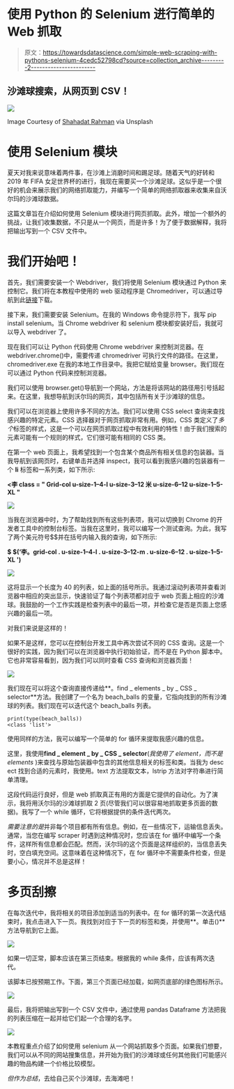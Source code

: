 # 使用 Python 的 Selenium 进行简单的 Web 抓取

> 原文：<https://towardsdatascience.com/simple-web-scraping-with-pythons-selenium-4cedc52798cd?source=collection_archive---------2----------------------->

## 沙滩球搜索，从网页到 CSV！

![](img/8d6c09a97e9f90b87d19f7f4c8aa0d3c.png)

Image Courtesy of [Shahadat Rahman](https://unsplash.com/@hishahadat) via Unsplash

# 使用 Selenium 模块

夏天对我来说意味着两件事，在沙滩上消磨时间和踢足球。随着天气的好转和 2019 年 FIFA 女足世界杯的进行，我现在需要买一个沙滩足球。这似乎是一个很好的机会来展示我们的网络抓取能力，并编写一个简单的网络抓取器来收集来自沃尔玛的沙滩球数据。

这篇文章旨在介绍如何使用 Selenium 模块进行网页抓取。此外，增加一个额外的挑战，让我们收集数据，不只是从一个网页，而是许多！为了便于数据解释，我将把输出写到一个 CSV 文件中。

# 我们开始吧！

首先，我们需要安装一个 Webdriver，我们将使用 Selenium 模块通过 Python 来控制它。我们将在本教程中使用的 web 驱动程序是 Chromedriver，可以通过导航到此[链接](http://chromedriver.chromium.org/getting-started)下载。

接下来，我们需要安装 Selenium。在我的 Windows 命令提示符下，我写 pip install selenium。当 Chrome webdriver 和 selenium 模块都安装好后，我就可以导入 webdriver 了。

现在我们可以让 Python 代码使用 Chrome webdriver 来控制浏览器。在 webdriver.chrome()中，需要传递 chromedriver 可执行文件的路径。在这里，chromedriver.exe 在我的本地工作目录中。我把它赋给变量 browser。我们现在可以通过 Python 代码来控制浏览器。

我们可以使用 browser.get()导航到一个网站，方法是将该网站的路径用引号括起来。在这里，我想导航到沃尔玛的网页，其中包括所有关于沙滩球的信息。

我们可以在浏览器上使用许多不同的方法。我们可以使用 CSS select 查询来查找感兴趣的特定元素。CSS 选择器对于网页抓取非常有用。例如，CSS 类定义了*多个*标签的样式，这是一个可以在网页抓取过程中有效利用的特性！由于我们搜索的元素可能有一个规则的样式，它们很可能有相同的 CSS 类。

在第一个 web 页面上，我希望找到一个包含某个商品所有相关信息的包装器。当我导航到该网页时，右键单击并选择 inspect，我可以看到我感兴趣的包装器有一个 **li** 标签和一系列类，如下所示:

**<李 class = " Grid-col u-size-1–4-l u-size-3–12 米 u-size-6–12 u-size-1–5-XL "**

![](img/f55462e41a46149f3c7829fc65785c43.png)

当我在浏览器中时，为了帮助找到所有这些列表项，我可以切换到 Chrome 的开发者工具中的控制台标签。当我在这里时，我可以编写一个测试查询。为此，我写了两个美元符号$$并在括号内输入我的查询，如下所示:

**$ $(‘李。grid-col . u-size-1–4-l . u-size-3–12-m . u-size-6–12 . u-size-1–5-XL ')**

![](img/f59adc7b204275ed2fbc5d20cf942206.png)

这将显示一个长度为 40 的列表，如上面的括号所示。我通过滚动列表项并查看浏览器中相应的突出显示，快速验证了每个列表项都对应于 web 页面上相应的沙滩球。我鼓励的一个工作实践是检查列表中的最后一项，并检查它是否是页面上您感兴趣的最后一项。

对我们来说是这样的！

如果不是这样，您可以在控制台开发工具中再次尝试不同的 CSS 查询。这是一个很好的实践，因为我们可以在浏览器中执行初始验证，而不是在 Python 脚本中。它也非常容易看到，因为我们可以同时查看 CSS 查询和浏览器页面！

![](img/604488fe633c999bf98b8e041d4452cb.png)

我们现在可以将这个查询直接传递给**。find _ elements _ by _ CSS _ selector**方法。我创建了一个名为 beach_balls 的变量，它指向找到的所有沙滩球的列表。我们现在可以迭代这个 beach_balls 列表。

```
print(type(beach_balls))
<class 'list'>
```

使用同样的方法，我可以编写一个简单的 for 循环来提取我感兴趣的信息。

这里，我使用**find _ element _ by _ CSS _ selector**(*我使用了 element，而不是 elements* )来查找与原始包装器中包含的其他信息相关的标签和类。当我为 desc ect 找到合适的元素时，我使用。text 方法提取文本，lstrip 方法对字符串进行简单清理。

这段代码运行良好，但是 web 抓取真正有用的方面是它提供的自动化。为了演示，我将用沃尔玛的沙滩球抓取 2 页(尽管我们可以很容易地抓取更多页面的数据)。我写了一个 while 循环，它将根据提供的条件迭代两次。

*需要注意的是*并非每个项目都有所有信息。例如，在一些情况下，运输信息丢失。通常，当您在编写 scraper 时遇到这种情况时，您应该在 for 循环中编写一个条件，这样所有信息都会匹配。然而，沃尔玛的这个页面是这样组织的，当信息丢失时，空白填充空间。这意味着在这种情况下，在 for 循环中不需要条件检查，但是要小心，情况并不总是这样！

# 多页刮擦

在每次迭代中，我将相关的项目添加到适当的列表中。在 for 循环的第一次迭代结束时，我点击进入下一页。我找到对应于下一页的标签和类，并使用**。单击()**方法导航到它上面。

![](img/72414e13f015d3bad9715fd187ad92f5.png)

如果一切正常，脚本应该在第三页结束。根据我的 while 条件，应该有两次迭代。

该脚本已按预期工作。下面，第三个页面已经加载，如网页底部的绿色图标所示。

![](img/8f9dcc015881a8d3f1df4e46c73f4ac7.png)

最后，我将把输出写到一个 CSV 文件中，通过使用 pandas Dataframe 方法把我的列表压缩在一起并给它们起一个合理的名字。

![](img/66874b12bc1f22f0f8396fe1f45b9598.png)

本教程重点介绍了如何使用 selenium 从一个网站抓取多个页面。如果我们想要，我们可以从不同的网站搜集信息，并开始为我们的沙滩球或任何其他我们可能感兴趣的物品构建一个价格比较模型。

*但作为总结*，去给自己买个沙滩球，去海滩吧！